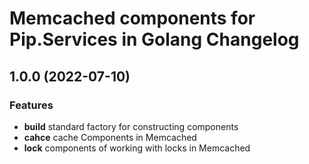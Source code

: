 # Memcached components for Pip.Services in Golang Changelog

## <a name="1.0.0"></a> 1.0.0 (2022-07-10) 
       
### Features
* **build** standard factory for constructing components
* **cahce** cache Components in Memcached
* **lock** components of working with locks in Memcached

